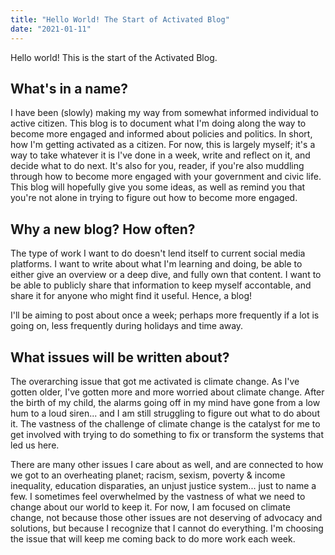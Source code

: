 ```yaml
---
title: "Hello World! The Start of Activated Blog"
date: "2021-01-11"
---
```


Hello world! This is the start of the Activated Blog.

## What's in a name?

I have been (slowly) making my way from somewhat informed individual to active citizen. This blog is to document what I'm doing along the way to become more engaged and informed about policies and politics. In short, how I'm getting activated as a citizen. For now, this is largely myself; it's a way to take whatever it is I've done in a week, write and reflect on it, and decide what to do next. It's also for you, reader, if you're also muddling through how to become more engaged with your government and civic life. This blog will hopefully give you some ideas, as well as remind you that you're not alone in trying to figure out how to become more engaged.

## Why a new blog? How often?

The type of work I want to do doesn't lend itself to current social media platforms. I want to write about what I'm learning and doing, be able to either give an overview or a deep dive, and fully own that content. I want to be able to publicly share that information to keep myself accontable, and share it for anyone who might find it useful. Hence, a blog!

I'll be aiming to post about once a week; perhaps more frequently if a lot is going on, less frequently during holidays and time away.

## What issues will be written about?

The overarching issue that got me activated is climate change. As I've gotten older, I've gotten more and more worried about climate change. After the birth of my child, the alarms going off in my mind have gone from a low hum to a loud siren... and I am still struggling to figure out what to do about it. The vastness of the challenge of climate change is the catalyst for me to get involved with trying to do something to fix or transform the systems that led us here.

There are many other issues I care about as well, and are connected to how we got to an overheating planet; racism, sexism, poverty & income inequality, education disparaties, an unjust justice system... just to name a few. I sometimes feel overwhelmed by the vastness of what we need to change about our world to keep it. For now, I am focused on climate change, not because those other issues are not deserving of advocacy and solutions, but because I recognize that I cannot do everything. I'm choosing the issue that will keep me coming back to do more work each week.
